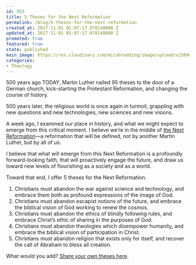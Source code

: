 ```yaml
---
id: 553
title: 5 Theses for the Next Reformation
permalink: /blog/5-theses-for-the-next-reformation
created_at: 2017-11-01 01:07:17.978148000 Z
updated_at: 2017-11-01 01:07:17.978148000 Z
promoted: true
featured: true
state: published
main_image: https://res.cloudinary.com/micahredding/image/upload/v1509498428/iknescrxrfpy2x01yaor.jpg
categories:
- Theology
---
```

500 years ago TODAY, Martin Luther nailed 95 theses to the door of a German church, kick-starting the Protestant Reformation, and changing the course of history.

500 years later, the religious world is once again in turmoil, grappling with new questions and new technologies, new sciences and new visions. 

A week ago, I examined our place in history, and what we might expect to emerge from this critical moment. I believe we’re in the middle of [the Next Reformation](http://micahredding.com/blog/christian-transhumanism-is-the-next-reformation)—a reformation that will be defined, not by another Martin Luther, but by all of us.

I believe that what will emerge from this Next Reformation is a profoundly forward-looking faith, that will proactively engage the future, and draw us toward new levels of flourishing as a society and as a world.

Toward that end, I offer 5 theses for the Next Reformation.

1. Christians must abandon the war against science and technology, and embrace them both as profound expressions of the image of God.
2. Christians must abandon escapist notions of the future, and embrace the biblical vision of God working to renew the cosmos.
3. Christians must abandon the ethics of blindly following rules, and embrace Christ’s ethic of sharing in the purposes of God.
4. Christians must abandon theologies which disempower humanity, and embrace the biblical vision of participation in Christ.
5. Christians must abandon religion that exists only for itself, and recover the call of Abraham to bless all creation.

What would you add? [Share your own theses here](http://www.nail-your-theses.com/).

